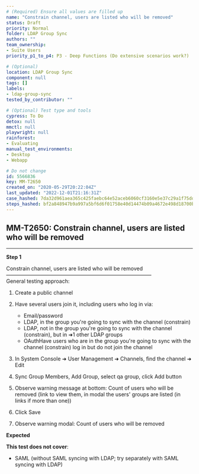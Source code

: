 ```yaml
---
# (Required) Ensure all values are filled up
name: "Constrain channel, users are listed who will be removed"
status: Draft
priority: Normal
folder: LDAP Group Sync
authors: ""
team_ownership: 
- Suite Users
priority_p1_to_p4: P3 - Deep Functions (Do extensive scenarios work?)

# (Optional)
location: LDAP Group Sync
component: null
tags: []
labels: 
- ldap-group-sync
tested_by_contributor: ""

# (Optional) Test type and tools
cypress: To Do
detox: null
mmctl: null
playwright: null
rainforest: 
- Evaluating
manual_test_environments:
- Desktop
- Webapp

# Do not change
id: 5566836
key: MM-T2650
created_on: "2020-05-29T20:22:04Z"
last_updated: "2022-12-01T21:16:31Z"
case_hashed: 7da32d961aea365c425faebc64e52aceb6060cf3160e5e37c29a1f75dd4b33afa8786e09e0fdccdee92c98164eb87e32
steps_hashed: bf2a848947b9a997a5bf6d6f01758e40d14474b09a4672e498d18700be15da33a9ca46f832bb7a549355310a0b37d7ec
---
```


<!-- (Auto-generated) Based on frontmatter's "key" and "name" -->

## MM-T2650: Constrain channel, users are listed who will be removed

---

**Step 1**

Constrain channel, users are listed who will be removed\
————————————————————————————\
General testing approach:

1. Create a public channel

2. Have several users join it, including users who log in via:

   - Email/password
   - LDAP, in the group you're going to sync with the channel (constrain)
   - LDAP, not in the group you're going to sync with the channel (constrain), but in ➜1 other LDAP groups
   - OAuthHave users who are in the group you're going to sync with the channel (constrain) log in but do not join the channel

3. In System Console ➜ User Management ➜ Channels, find the channel ➜ Edit

4. Sync Group Members, Add Group, select qa group, click Add button

5. Observe warning message at bottom: Count of users who will be removed (link to view them, in modal the users' groups are listed (in links if more than one))

6. Click Save

7. Observe warning modal: Count of users who will be removed

**Expected**

**This test does not cover**:

- SAML (without SAML syncing with LDAP; try separately with SAML syncing with LDAP)
